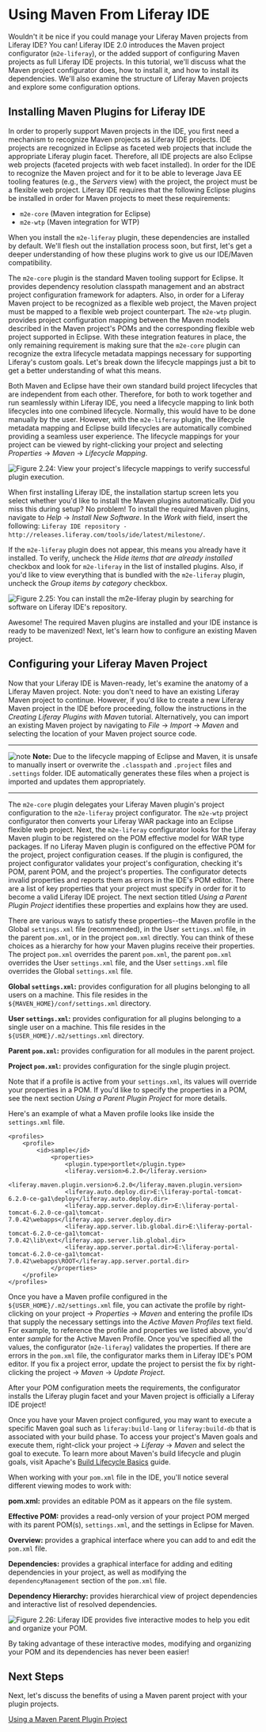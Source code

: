# Using Maven From Liferay IDE [](id=using-maven-from-liferay-ide-lp-6-2-develop-tutorial)

Wouldn't it be nice if you could manage your Liferay Maven projects from Liferay
IDE? You can! Liferay IDE 2.0 introduces the Maven project configurator
(`m2e-liferay`), or the added support of configuring Maven projects as full
Liferay IDE projects. In this tutorial, we'll discuss what the Maven project
configurator does, how to install it, and how to install its dependencies. We'll
also examine the structure of Liferay Maven projects and explore some
configuration options.

## Installing Maven Plugins for Liferay IDE [](id=installing-maven-plugins-for-liferay-ide-lp-6-2-develop-tutorial)

In order to properly support Maven projects in the IDE, you first need a
mechanism to recognize Maven projects as Liferay IDE projects. IDE projects are
recognized in Eclipse as faceted web projects that include the appropriate
Liferay plugin facet. Therefore, all IDE projects are also Eclipse web projects
(faceted projects with web facet installed). In order for the IDE to recognize
the Maven project and for it to be able to leverage Java EE tooling features
(e.g., the *Servers* view) with the project, the project must be a flexible web
project. Liferay IDE requires that the following Eclipse plugins be installed
in order for Maven projects to meet these requirements: 

- `m2e-core` (Maven integration for Eclipse)
- `m2e-wtp` (Maven integration for WTP)

When you install the `m2e-liferay` plugin, these dependencies are installed by
default. We'll flesh out the installation process soon, but first, let's get a
deeper understanding of how these plugins work to give us our IDE/Maven
compatibility. 

The `m2e-core` plugin is the standard Maven tooling support for Eclipse. It
provides dependency resolution classpath management and an abstract project
configuration framework for adapters. Also, in order for a Liferay Maven project
to be recognized as a flexible web project, the Maven project must be mapped to
a flexible web project counterpart. The `m2e-wtp` plugin. provides project
configuration mapping between the Maven models described in the Maven project's
POMs and the corresponding flexible web project supported in Eclipse. With these
integration features in place, the only remaining requirement is making sure
that the `m2e-core` plugin can recognize the extra lifecycle metadata mappings
necessary for supporting Liferay's custom goals. Let's break down the lifecycle
mappings just a bit to get a better understanding of what this means. 

Both Maven and Eclipse have their own standard build project lifecycles that are
independent from each other. Therefore, for both to work together and run
seamlessly within Liferay IDE, you need a lifecycle mapping to link both
lifecycles into one combined lifecycle. Normally, this would have to be done
manually by the user. However, with the `m2e-liferay` plugin, the lifecycle
metadata mapping and Eclipse build lifecycles are automatically combined
providing a seamless user experience. The lifecycle mappings for your project
can be viewed by right-clicking your project and selecting *Properties* &rarr;
*Maven* &rarr; *Lifecycle Mapping*. 

![Figure 2.24: View your project's lifecycle mappings to verify successful plugin execution.](../../images/maven-lifecycle-mapping.png)

When first installing Liferay IDE, the installation startup screen lets you
select whether you'd like to install the Maven plugins automatically. Did you
miss this during setup? No problem! To install the required Maven plugins,
navigate to *Help* &rarr; *Install New Software*. In the *Work with* field,
insert the following: `Liferay IDE repository -
http://releases.liferay.com/tools/ide/latest/milestone/`. 

If the `m2e-liferay` plugin does not appear, this means you already have it
installed. To verify, uncheck the *Hide items that are already installed*
checkbox and look for `m2e-liferay` in the list of installed plugins. Also, if
you'd like to view everything that is bundled with the `m2e-liferay` plugin,
uncheck the *Group items by category* checkbox. 

![Figure 2.25: You can install the `m2e-liferay` plugin by searching for software on Liferay IDE's repository.](../../images/m2e-liferay-installation.png)

Awesome! The required Maven plugins are installed and your IDE instance is ready
to be mavenized! Next, let's learn how to configure an existing Maven project.

## Configuring your Liferay Maven Project [](id=configuring-your-liferay-maven-project-lp-6-2-develop-tutorial)

Now that your Liferay IDE is Maven-ready, let's examine the anatomy of a Liferay
Maven project. Note: you don't need to have an existing Liferay Maven project to
continue. However, if you'd like to create a new Liferay Maven project in the
IDE before proceeding, follow the instructions in the *Creating Liferay Plugins
with Maven* tutorial. Alternatively, you can import an existing Maven project by
navigating to *File* &rarr; *Import* &rarr; *Maven* and selecting the location
of your Maven project source code. 

---

![note](../../images/tip-pen-paper.png) **Note:** Due to the lifecycle mapping
of Eclipse and Maven, it is unsafe to manually insert or overwrite the
`.classpath` and `.project` files and `.settings` folder. IDE automatically
generates these files when a project is imported and updates them appropriately.

---

The `m2e-core` plugin delegates your Liferay Maven plugin's project
configuration to the `m2e-liferay` project configurator. The `m2e-wtp` project
configurator then converts your Liferay WAR package into an Eclipse flexible web
project. Next, the `m2e-liferay` configurator looks for the Liferay Maven plugin
to be registered on the POM effective model for WAR type packages. If no Liferay
Maven plugin is configured on the effective POM for the project, project
configuration ceases. If the plugin is configured, the project configurator
validates your project's configuration, checking it's POM, parent POM, and the
project's properties. The configurator detects invalid properties and reports
them as errors in the IDE's POM editor. There are a list of key properties that
your project must specify in order for it to become a valid Liferay IDE project.
The next section titled *Using a Parent Plugin Project* identifies these
properties and explains how they are used. 

There are various ways to satisfy these properties--the Maven profile in the
Global `settings.xml` file (recommended), in the User `settings.xml` file, in
the parent `pom.xml`, or in the project `pom.xml` directly. You can think of
these choices as a hierarchy for how your Maven plugins receive their
properties. The project `pom.xml` overrides the parent `pom.xml`, the parent
`pom.xml` overrides the User `settings.xml` file, and the User `settings.xml`
file overrides the Global `settings.xml` file. 

**Global `settings.xml`:** provides configuration for all plugins belonging to
all users on a machine. This file resides in the
`${MAVEN_HOME}/conf/settings.xml` directory.

**User `settings.xml`:** provides configuration for all plugins belonging to a
single user on a machine. This file resides in the
`${USER_HOME}/.m2/settings.xml` directory.

**Parent `pom.xml`:** provides configuration for all modules in the parent
project.

**Project `pom.xml`:** provides configuration for the single plugin project.

Note that if a profile is active from your `settings.xml`, its values will
override your properties in a POM. If you'd like to specify the properties in a
POM, see the next section *Using a Parent Plugin Project* for more details. 

Here's an example of what a Maven profile looks like inside the `settings.xml`
file.

    <profiles>
        <profile>
            <id>sample</id>
                <properties>
                    <plugin.type>portlet</plugin.type>
                    <liferay.version>6.2.0</liferay.version>
                    <liferay.maven.plugin.version>6.2.0</liferay.maven.plugin.version>
                    <liferay.auto.deploy.dir>E:\liferay-portal-tomcat-6.2.0-ce-ga1\deploy</liferay.auto.deploy.dir>
                    <liferay.app.server.deploy.dir>E:\liferay-portal-tomcat-6.2.0-ce-ga1\tomcat-7.0.42\webapps</liferay.app.server.deploy.dir>
                    <liferay.app.server.lib.global.dir>E:\liferay-portal-tomcat-6.2.0-ce-ga1\tomcat-7.0.42\lib\ext</liferay.app.server.lib.global.dir>
                    <liferay.app.server.portal.dir>E:\liferay-portal-tomcat-6.2.0-ce-ga1\tomcat-7.0.42\webapps\ROOT</liferay.app.server.portal.dir>
                </properties>
        </profile>
    </profiles>

Once you have a Maven profile configured in the `${USER_HOME}/.m2/settings.xml`
file, you can activate the profile by right-clicking on your project &rarr;
*Properties* &rarr; *Maven* and entering the profile IDs that supply the
necessary settings into the *Active Maven Profiles* text field. For example, to
reference the profile and properties we listed above, you'd enter *sample* for
the Active Maven Profile. Once you've specified all the values, the configurator
(`m2e-liferay`) validates the properties. If there are errors in the `pom.xml`
file, the configurator marks them in Liferay IDE's POM editor. If you fix a
project error, update the project to persist the fix by right-clicking the
project &rarr; *Maven* &rarr; *Update Project*. 

After your POM configuration meets the requirements, the configurator installs
the Liferay plugin facet and your Maven project is officially a Liferay IDE
project! 

Once you have your Maven project configured, you may want to execute a specific
Maven goal such as `liferay:build-lang` or `liferay:build-db` that is associated
with your build phase. To access your project's Maven goals and execute them,
right-click your project &rarr; *Liferay* &rarr; *Maven* and select the goal to
execute. To learn more about Maven's build lifecycle and plugin goals, visit
Apache's [Build Lifecycle
Basics](http://maven.apache.org/guides/introduction/introduction-to-the-lifecycle.html#Build_Lifecycle_Basics)
guide.

When working with your `pom.xml` file in the IDE, you'll notice several
different viewing modes to work with:

**pom.xml:** provides an editable POM as it appears on the file system.

**Effective POM:** provides a read-only version of your project POM merged with
its parent POM(s), `settings.xml`, and the settings in Eclipse for Maven.

**Overview:** provides a graphical interface where you can add to and edit the
`pom.xml` file.

**Dependencies:** provides a graphical interface for adding and editing
dependencies in your project, as well as modifying the `dependencyManagement`
section of the `pom.xml` file.

**Dependency Hierarchy:** provides hierarchical view of project dependencies and
interactive list of resolved dependencies.

![Figure 2.26: Liferay IDE provides five interactive modes to help you edit and organize your POM.](../../images/pom-editor-features.png)

By taking advantage of these interactive modes, modifying and organizing your
POM and its dependencies has never been easier!

## Next Steps [](id=next-steps-lp-6-2-develop-tutorial-9)

Next, let's discuss the benefits of using a Maven parent project with your
plugin projects. 

[Using a Maven Parent Plugin Project](http://www.liferay.com)
